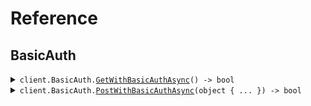 # Reference
## BasicAuth
<details><summary><code>client.BasicAuth.<a href="/src/SeedBasicAuthEnvironmentVariables/BasicAuth/BasicAuthClient.cs">GetWithBasicAuthAsync</a>() -> bool</code></summary>
<dl>
<dd>

#### 📝 Description

<dl>
<dd>

<dl>
<dd>

GET request with basic auth scheme
</dd>
</dl>
</dd>
</dl>

#### 🔌 Usage

<dl>
<dd>

<dl>
<dd>

```csharp
await client.BasicAuth.GetWithBasicAuthAsync();
```
</dd>
</dl>
</dd>
</dl>


</dd>
</dl>
</details>

<details><summary><code>client.BasicAuth.<a href="/src/SeedBasicAuthEnvironmentVariables/BasicAuth/BasicAuthClient.cs">PostWithBasicAuthAsync</a>(object { ... }) -> bool</code></summary>
<dl>
<dd>

#### 📝 Description

<dl>
<dd>

<dl>
<dd>

POST request with basic auth scheme
</dd>
</dl>
</dd>
</dl>

#### 🔌 Usage

<dl>
<dd>

<dl>
<dd>

```csharp
await client.BasicAuth.PostWithBasicAuthAsync(
    new Dictionary<object, object?>() { { "key", "value" } }
);
```
</dd>
</dl>
</dd>
</dl>

#### ⚙️ Parameters

<dl>
<dd>

<dl>
<dd>

**request:** `object` 
    
</dd>
</dl>
</dd>
</dl>


</dd>
</dl>
</details>
